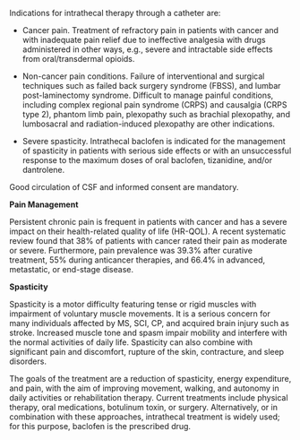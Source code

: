 Indications for intrathecal therapy through a catheter are:

- Cancer pain. Treatment of refractory pain in patients with cancer and with inadequate pain relief due to ineffective analgesia with drugs administered in other ways, e.g., severe and intractable side effects from oral/transdermal opioids.

- Non-cancer pain conditions. Failure of interventional and surgical techniques such as failed back surgery syndrome (FBSS), and lumbar post-laminectomy syndrome. Difficult to manage painful conditions, including complex regional pain syndrome (CRPS) and causalgia (CRPS type 2), phantom limb pain, plexopathy such as brachial plexopathy, and lumbosacral and radiation-induced plexopathy are other indications.

- Severe spasticity. Intrathecal baclofen is indicated for the management of spasticity in patients with serious side effects or with an unsuccessful response to the maximum doses of oral baclofen, tizanidine, and/or dantrolene.

Good circulation of CSF and informed consent are mandatory.

**Pain Management**

Persistent chronic pain is frequent in patients with cancer and has a severe impact on their health-related quality of life (HR-QOL). A recent systematic review found that 38% of patients with cancer rated their pain as moderate or severe. Furthermore, pain prevalence was 39.3% after curative treatment, 55% during anticancer therapies, and 66.4% in advanced, metastatic, or end-stage disease.

**Spasticity**

Spasticity is a motor difficulty featuring tense or rigid muscles with impairment of voluntary muscle movements. It is a serious concern for many individuals affected by MS, SCI, CP, and acquired brain injury such as stroke. Increased muscle tone and spasm impair mobility and interfere with the normal activities of daily life. Spasticity can also combine with significant pain and discomfort, rupture of the skin, contracture, and sleep disorders.

The goals of the treatment are a reduction of spasticity, energy expenditure, and pain, with the aim of improving movement, walking, and autonomy in daily activities or rehabilitation therapy. Current treatments include physical therapy, oral medications, botulinum toxin, or surgery. Alternatively, or in combination with these approaches, intrathecal treatment is widely used; for this purpose, baclofen is the prescribed drug.